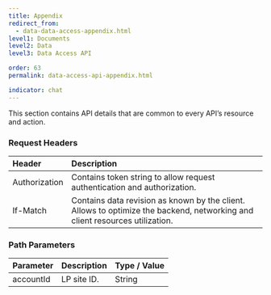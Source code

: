 ```yaml
---
title: Appendix
redirect_from:
  - data-data-access-appendix.html
level1: Documents
level2: Data
level3: Data Access API

order: 63
permalink: data-access-api-appendix.html

indicator: chat
---
```


This section contains API details that are common to every API’s resource and action. 

### Request Headers

| Header | Description |
| :------ | :----- |
| Authorization | Contains token string to allow request authentication and authorization. |
| If-Match | Contains data revision as known by the client. Allows to optimize the backend, networking and client resources utilization. |

### Path Parameters

| Parameter | Description | Type / Value |
| :------ | :-------- | :------ |
| accountId | LP site ID. | String  |
